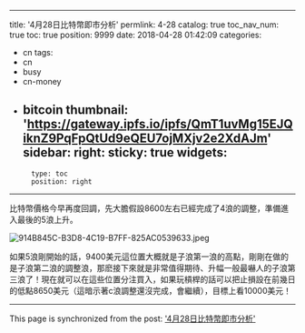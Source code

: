 
---
title: '4月28日比特幣即市分析'
permlink: 4-28
catalog: true
toc_nav_num: true
toc: true
position: 9999
date: 2018-04-28 01:42:09
categories:
- cn
tags:
- cn
- busy
- cn-money
- bitcoin
thumbnail: 'https://gateway.ipfs.io/ipfs/QmT1uvMg15EJQiknZ9PqFpQtUd9eQEU7ojMXjv2e2XdAJm'
sidebar:
    right:
        sticky: true
widgets:
    -
        type: toc
        position: right
---


比特幣價格今早再度回調，先大膽假設8600左右已經完成了4浪的調整，準備進入最後的5浪上升。

![914B845C-B3D8-4C19-B7FF-825AC0539633.jpeg](https://gateway.ipfs.io/ipfs/QmT1uvMg15EJQiknZ9PqFpQtUd9eQEU7ojMXjv2e2XdAJm)


如果5浪剛開始的話，9400美元這位置大概就是子浪第一浪的高點，剛剛在做的是子浪第二浪的調整浪，那麽接下來就是非常值得期待、升幅一般最嚇人的子浪第三浪了！現在就可以在這些位置分注買入，如果玩槓桿的話可以把止損設在前幾日的低點8650美元（這暗示著c浪調整還沒完成，會繼續），目標上看10000美元！

- - -

This page is synchronized from the post: ['4月28日比特幣即市分析'](https://steemit.com/@htliao/4-28)
